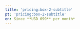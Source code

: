 ```yaml
---
title: 'pricing:box-2-subtitle'
pt: 'pricing:box-2-subtitle'
en: Since **USD 699** per month*
---
```


